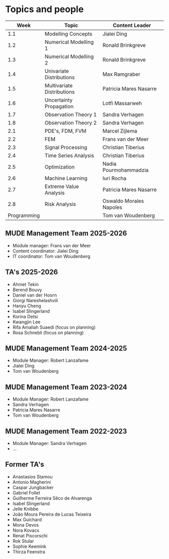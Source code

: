 # Topics and people

| Week          | Topic                     | Content Leader   |
|---------------|---------------------------|------------------|
| 1.1           | Modelling Concepts        | Jialei Ding      |
| 1.2           | Numerical Modelling 1     | Ronald Brinkgreve |
| 1.3           | Numerical Modelling 2     | Ronald Brinkgreve |
| 1.4           | Univariate Distributions  | Max Ramgraber    |
| 1.5           | Multivariate Distributions| Patricia Mares Nasarre |
| 1.6           | Uncertainty Propagation   | Lotfi Massarweh  |
| 1.7           | Observation Theory 1      | Sandra Verhagen  |
| 1.8           | Observation Theory 2      | Sandra Verhagen  |
| 2.1           | PDE's, FDM, FVM           | Marcel Zijlema   |
| 2.2           | FEM                       | Frans van der Meer |
| 2.3           | Signal Processing         | Christian Tiberius |
| 2.4           | Time Series Analysis      | Christian Tiberius |
| 2.5           | Optimization              | Nadia Pourmohammadzia |
| 2.6           | Machine Learning          | Iuri Rocha       |
| 2.7           | Extreme Value Analysis    | Patricia Mares Nasarre |
| 2.8           | Risk Analysis             | Oswaldo Morales Napoles |
| Programming   |                           | Tom van Woudenberg |

## MUDE Management Team 2025-2026
- Module manager: Frans van der Meer
- Content coordinator: Jialei Ding
- IT coordinator: Tom van Woudenberg

## TA's 2025-2026

- Ahmet Tekin
- Berend Bouvy
- Daniel van der Hoorn
- Giorgi Nareshelashvili
- Hanyu Cheng
- Isabel Slingerland
- Korina Detsi
- Kwangjin Lee
- Rifa Amaliah Suaedi (focus on planning)
- Rosa Schnebli (focus on planning)

## MUDE Management Team 2024-2025
- Module Manager: Robert Lanzafame
- Jialei Ding
- Tom van Woudenberg

## MUDE Management Team 2023-2024
- Module Manager: Robert Lanzafame
- Sandra Verhagen
- Patricia Mares Nasarre
- Tom van Woudenberg

## MUDE Management Team 2022-2023
- Module Manager: Sandra Verhagen
- ...

## Former TA's
- Anastasios Stamou
- Antonio Magherini
- Caspar Jungbacker
- Gabriel Follet
- Guilherme Ferreira Sêco de Alvarenga
- Isabel Slingerland
- Jelle Knibbe
- João Moura Pereira de Lucas Teixeira
- Max Guichard
- Mona Devos
- Nora Kovacs
- Renat Piscorschi
- Rok Stular
- Sophie Keemink
- Thirza Feenstra
